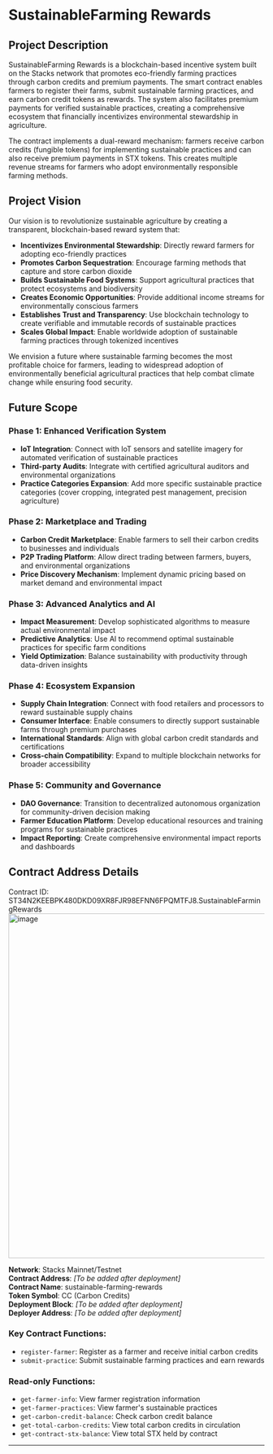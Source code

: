 # SustainableFarming Rewards

## Project Description

SustainableFarming Rewards is a blockchain-based incentive system built on the Stacks network that promotes eco-friendly farming practices through carbon credits and premium payments. The smart contract enables farmers to register their farms, submit sustainable farming practices, and earn carbon credit tokens as rewards. The system also facilitates premium payments for verified sustainable practices, creating a comprehensive ecosystem that financially incentivizes environmental stewardship in agriculture.

The contract implements a dual-reward mechanism: farmers receive carbon credits (fungible tokens) for implementing sustainable practices and can also receive premium payments in STX tokens. This creates multiple revenue streams for farmers who adopt environmentally responsible farming methods.

## Project Vision

Our vision is to revolutionize sustainable agriculture by creating a transparent, blockchain-based reward system that:

- **Incentivizes Environmental Stewardship**: Directly reward farmers for adopting eco-friendly practices
- **Promotes Carbon Sequestration**: Encourage farming methods that capture and store carbon dioxide
- **Builds Sustainable Food Systems**: Support agricultural practices that protect ecosystems and biodiversity
- **Creates Economic Opportunities**: Provide additional income streams for environmentally conscious farmers
- **Establishes Trust and Transparency**: Use blockchain technology to create verifiable and immutable records of sustainable practices
- **Scales Global Impact**: Enable worldwide adoption of sustainable farming practices through tokenized incentives

We envision a future where sustainable farming becomes the most profitable choice for farmers, leading to widespread adoption of environmentally beneficial agricultural practices that help combat climate change while ensuring food security.

## Future Scope

### Phase 1: Enhanced Verification System
- **IoT Integration**: Connect with IoT sensors and satellite imagery for automated verification of sustainable practices
- **Third-party Audits**: Integrate with certified agricultural auditors and environmental organizations
- **Practice Categories Expansion**: Add more specific sustainable practice categories (cover cropping, integrated pest management, precision agriculture)

### Phase 2: Marketplace and Trading
- **Carbon Credit Marketplace**: Enable farmers to sell their carbon credits to businesses and individuals
- **P2P Trading Platform**: Allow direct trading between farmers, buyers, and environmental organizations
- **Price Discovery Mechanism**: Implement dynamic pricing based on market demand and environmental impact

### Phase 3: Advanced Analytics and AI
- **Impact Measurement**: Develop sophisticated algorithms to measure actual environmental impact
- **Predictive Analytics**: Use AI to recommend optimal sustainable practices for specific farm conditions
- **Yield Optimization**: Balance sustainability with productivity through data-driven insights

### Phase 4: Ecosystem Expansion
- **Supply Chain Integration**: Connect with food retailers and processors to reward sustainable supply chains
- **Consumer Interface**: Enable consumers to directly support sustainable farms through premium purchases
- **International Standards**: Align with global carbon credit standards and certifications
- **Cross-chain Compatibility**: Expand to multiple blockchain networks for broader accessibility

### Phase 5: Community and Governance
- **DAO Governance**: Transition to decentralized autonomous organization for community-driven decision making
- **Farmer Education Platform**: Develop educational resources and training programs for sustainable practices
- **Impact Reporting**: Create comprehensive environmental impact reports and dashboards

## Contract Address Details
Contract ID: ST34N2KEEBPK480DKD09XR8FJR98EFNN6FPQMTFJ8.SustainableFarmingRewards
<img width="1465" height="677" alt="image" src="https://github.com/user-attachments/assets/f9482cc0-eaf7-4252-a6fc-fdf559897739" />


**Network**: Stacks Mainnet/Testnet  
**Contract Address**: *[To be added after deployment]*  
**Contract Name**: sustainable-farming-rewards  
**Token Symbol**: CC (Carbon Credits)  
**Deployment Block**: *[To be added after deployment]*  
**Deployer Address**: *[To be added after deployment]*  

### Key Contract Functions:
- `register-farmer`: Register as a farmer and receive initial carbon credits
- `submit-practice`: Submit sustainable farming practices and earn rewards

### Read-only Functions:
- `get-farmer-info`: View farmer registration information
- `get-farmer-practices`: View farmer's sustainable practices
- `get-carbon-credit-balance`: Check carbon credit balance
- `get-total-carbon-credits`: View total carbon credits in circulation
- `get-contract-stx-balance`: View total STX held by contract

---

